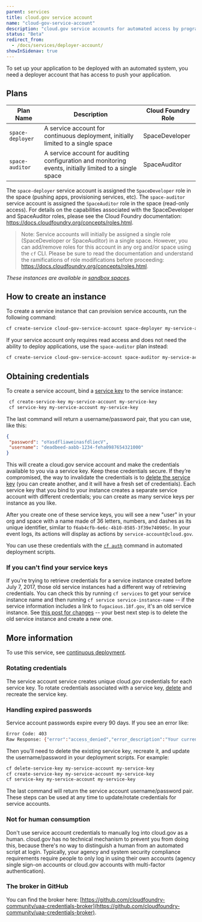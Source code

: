 ```yaml
---
parent: services
title: cloud.gov service account
name: "cloud-gov-service-account"
description: "cloud.gov service accounts for automated access by programs"
status: "Beta"
redirect_from:
  - /docs/services/deployer-account/
showInSidenav: true
---
```

To set up your application to be deployed with an automated system, you need a deployer account that has access to push
your application.

## Plans

Plan Name | Description | Cloud Foundry Role
--------- | ----------- | -------------------|
`space-deployer` | A service account for continuous deployment, initially limited to a single space | SpaceDeveloper | 
`space-auditor` | A service account for auditing configuration and monitoring events, initially limited to a single space | SpaceAuditor |

The `space-deployer` service account is assigned the `SpaceDeveloper` role in the space (pushing apps, provisioning
services, etc). 
The `space-auditor` service account is assigned the `SpaceAuditor` role in the space (read-only access).
For details on the capabilities associated with the SpaceDeveloper and SpaceAuditor roles, please see the Cloud Foundry
documentation: https://docs.cloudfoundry.org/concepts/roles.html.

> Note: Service accounts will initially be assigned a single role (SpaceDeveloper or SpaceAuditor) in a single space.
However, you can add/remove roles for this account in any org and/or space using the `cf` CLI. Please be sure to read
the documentation and understand the ramifications of role modifications before proceeding:
https://docs.cloudfoundry.org/concepts/roles.html.

_These instances are available in [sandbox spaces](/docs/pricing/free-limited-sandbox#sandbox-limitations)._

## How to create an instance

To create a service instance that can provision service accounts, run the following command:

```bash 
cf create-service cloud-gov-service-account space-deployer my-service-account 
```

If your service account only requires read access and does not need the ability to deploy applications, use the
`space-auditor` plan instead:

```bash 
cf create-service cloud-gov-service-account space-auditor my-service-account 
```

## Obtaining credentials

To create a service account, bind a [service key](https://docs.cloudfoundry.org/devguide/services/service-keys.html) to
the service instance:

```bash 
 cf create-service-key my-service-account my-service-key
 cf service-key my-service-account my-service-key 
 ```

The last command will return a username/password pair, that you can use, like this:

```json 
{
 "password": "oYasdfliaweinasfdliecV",
 "username": "deadbeed-aabb-1234-feha0987654321000"
}
```

This will create a cloud.gov service account and make the credentials available to you via a service key. Keep these
credentials secure. If they’re compromised, the way to invalidate the credentials is to [delete the service
key](https://docs.cloudfoundry.org/devguide/services/service-keys.html#delete) (you can create another, and it will have
a fresh set of credentials). Each service key that you bind to your instance creates a separate service account with
different credentials; you can create as many service keys per instance as you like.
<!--
  this advice should match on /docs/services/cloud-gov-service-account/ + /docs/services/cloud-gov-identity-provider/
-->

After you create one of these service keys, you will see a new "user" in your org and space with a name made of 36
letters, numbers, and dashes as its unique identifier, similar to `f6ab4cfb-6e6c-4b10-8585-3f39e740905c`. In your event
logs, its actions will display as actions by `service-account@cloud.gov`.

You can use these credentials with the [`cf auth`](http://cli.cloudfoundry.org/en-US/cf/auth.html) command in automated
deployment scripts.

### If you can't find your service keys

<!-- this description matches on cloud-gov-identity-provider.md and cloud-gov-service-account.md -->

If you're trying to retrieve credentials for a service instance created before July 7, 2017, those old service instances
had a different way of retrieving credentials. You can check this by running `cf services` to get your service instance
name and then running `cf service service-instance-name` -- if the service information includes a link to
`fugacious.18f.gov`, it's an old service instance. See [this post for
changes](/2017/07/07/changes-to-credentials-broker) -- your best next step is to delete the old service instance and
create a new one.

## More information

To use this service, see [continuous deployment](/docs/management/continuous-deployment).

### Rotating credentials

The service account service creates unique cloud.gov credentials for each service key. To rotate credentials associated
with a service key, [delete](https://docs.cloudfoundry.org/devguide/services/service-keys.html#delete) and recreate the
service key.

### Handling expired passwords

Service account passwords expire every 90 days. If you see an error like:

```bash 
Error Code: 403
Raw Response: {"error":"access_denied","error_description":"Your current password has expired. Please reset your password."}
```

Then you'll need to delete the existing service key, recreate it, and update the username/password in your deployment
scripts. For example:

```bash 
cf delete-service-key my-service-account my-service-key 
cf create-service-key my-service-account my-service-key
cf service-key my-service-account my-service-key 
```

The last command will return the service account username/password pair. These steps can be used at any time to
update/rotate credentials for service accounts.

### Not for human consumption

Don't use service account credentials to manually log into cloud.gov as a human. cloud.gov has no technical mechanism to
prevent you from doing this, because there's no way to distinguish a human from an automated script at login. Typically,
your agency and system security compliance requirements require people to only log in using their own accounts (agency
single sign-on accounts or cloud.gov accounts with multi-factor authentication).

### The broker in GitHub

You can find the broker here:
[https://github.com/cloudfoundry-community/uaa-credentials-broker](https://github.com/cloudfoundry-community/uaa-credentials-broker).
